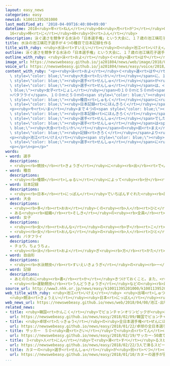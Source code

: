 ```yaml
---
layout: easy_news
categories: easy
newsid: k10011395201000
last_modified_at: '2018-04-09T16:40:00+09:00'
datetime: 2018<ruby>年<rt>ねん</rt></ruby>04<ruby>月<rt>がつ</rt></ruby>09<ruby>日<rt>にち</rt></ruby>
  16<ruby>時<rt>じ</rt></ruby>40<ruby>分<rt>ふん</rt></ruby>
description: 泳ぐ速さを競争する水泳の「日本選手権」という大会に、１７歳の池江璃花子選手が出ました。
title: 水泳の池江璃花子選手が４つの種目で日本記録を作る
title_with_ruby: <ruby>水泳<rt>すいえい</rt></ruby>の<ruby>池江<rt>いけえ</rt></ruby><ruby>璃花子<rt>りかこ</rt></ruby><ruby>選手<rt>せんしゅ</rt></ruby>が４つの<ruby>種目<rt>しゅもく</rt></ruby>で<ruby>日本記録<rt>にほんきろく</rt></ruby>を<ruby>作<rt>つく</rt></ruby>る
outline: 泳ぐ速さを競争する水泳の「日本選手権」という大会に、１７歳の池江璃花子選手が出ました。
outline_with_ruby: <ruby>泳<rt>およ</rt></ruby>ぐ<ruby>速<rt>はや</rt></ruby>さを<ruby>競争<rt>きょうそう</rt></ruby>する<ruby>水泳<rt>すいえい</rt></ruby>の「<ruby>日本選手権<rt>にほんせんしゅけん</rt></ruby>」という<ruby>大会<rt>たいかい</rt></ruby>に、１７<ruby>歳<rt>さい</rt></ruby>の<ruby>池江<rt>いけえ</rt></ruby><ruby>璃花子<rt>りかこ</rt></ruby><ruby>選手<rt>せんしゅ</rt></ruby>が<ruby>出<rt>で</rt></ruby>ました。
image_url: https://newswebeasy.github.io/ja201804/news/web/image/2018/04/08/K10011395201_1804081920_1804081922_01_03.jpg
voice_url: https://newswebeasy.github.io/ja201804/news/easy/voice/2018/04/09/k10011395201000.mp4
content_with_ruby: "<p><ruby>泳<rt>およ</rt></ruby>ぐ<ruby>速<rt>はや</rt></ruby>さを<ruby>競争<rt>きょうそう</rt></ruby>する<ruby>水泳<rt>すいえい</rt></ruby>の「<ruby>日本選手権<rt>にほんせんしゅけん</rt></ruby>」という<span\
  \ style=\"color: blue;\"><ruby>大会<rt>たいかい</rt></ruby></span>に、１７<ruby>歳<rt>さい</rt></ruby>の<ruby>池江<rt>いけえ</rt></ruby><ruby>璃花子<rt>りかこ</rt></ruby><span\
  \ style=\"color: blue;\"><ruby>選手<rt>せんしゅ</rt></ruby></span>が<ruby>出<rt>で</rt></ruby>ました。<ruby>池江<rt>いけえ</rt></ruby><span\
  \ style=\"color: blue;\"><ruby>選手<rt>せんしゅ</rt></ruby></span>は、<span style=\"color:\
  \ blue;\"><ruby>女子<rt>じょし</rt></ruby></span>の１００ｍと５０ｍの<span style=\"color: blue;\"\
  >バタフライ</span>、１００ｍと５０ｍの<span style=\"color: blue;\"><ruby>自由形<rt>じゆうがた</rt></ruby></span>の４つの<span\
  \ style=\"color: blue;\"><ruby>種目<rt>しゅもく</rt></ruby></span>に<ruby>出<rt>で</rt></ruby>て、その<ruby>全部<rt>ぜんぶ</rt></ruby>で<span\
  \ style=\"color: blue;\"><ruby>日本記録<rt>にほんきろく</rt></ruby></span>を<ruby>作<rt>つく</rt></ruby>りました。</p>\n\
  <p><ruby>今<rt>いま</rt></ruby>まで４つの<span style=\"color: blue;\"><ruby>種目<rt>しゅもく</rt></ruby></span>の<span\
  \ style=\"color: blue;\"><ruby>日本記録<rt>にほんきろく</rt></ruby></span>を<ruby>持<rt>も</rt></ruby>っていたのも<ruby>池江<rt>いけえ</rt></ruby><span\
  \ style=\"color: blue;\"><ruby>選手<rt>せんしゅ</rt></ruby></span>でした。<ruby>池江<rt>いけえ</rt></ruby><span\
  \ style=\"color: blue;\"><ruby>選手<rt>せんしゅ</rt></ruby></span>は<span style=\"color:\
  \ blue;\"><ruby>大会<rt>たいかい</rt></ruby></span>の<ruby>前<rt>まえ</rt></ruby>に「<ruby>今<rt>いま</rt></ruby>まででいちばん<ruby>速<rt>はや</rt></ruby>く<ruby>泳<rt>およ</rt></ruby>ぎます」と<ruby>言<rt>い</rt></ruby>って、その<ruby>言葉<rt>ことば</rt></ruby>のとおりに<ruby>自分<rt>じぶん</rt></ruby>の<span\
  \ style=\"color: blue;\"><ruby>記録<rt>きろく</rt></ruby></span>より<ruby>速<rt>はや</rt></ruby>く<ruby>泳<rt>およ</rt></ruby>ぎました。</p>\n\
  <p><ruby>池江<rt>いけえ</rt></ruby><span style=\"color: blue;\"><ruby>選手<rt>せんしゅ</rt></ruby></span>は<ruby>泳<rt>およ</rt></ruby>いだあと「うれしくて<ruby>泣<rt>な</rt></ruby>いてしまいました。<ruby>世界<rt>せかい</rt></ruby>の<span\
  \ style=\"color: blue;\"><ruby>選手<rt>せんしゅ</rt></ruby></span>に<ruby>勝<rt>か</rt></ruby>つためにこれからも<ruby>頑張<rt>がんば</rt></ruby>ります」と<ruby>話<rt>はな</rt></ruby>していました。</p>\n\
  <p></p>\n<p></p>"
words:
- word: 選手
  descriptions:
  - <ruby><rb>競技</rb><rt>きょうぎ</rt></ruby>に<ruby><rb>出</rb><rt>で</rt></ruby>るために<ruby><rb>選</rb><rt>えら</rt></ruby>ばれた<ruby><rb>人</rb><rt>ひと</rt></ruby>。
- word: 種目
  descriptions:
  - <ruby><rb>種類</rb><rt>しゅるい</rt></ruby>によって<ruby><rb>分</rb><rt>わ</rt></ruby>けた<ruby><rb>名前</rb><rt>なまえ</rt></ruby>。
- word: 日本記録
  descriptions:
  - <ruby><rb>日本</rb><rt>にっぽん</rt></ruby>でいちばんすぐれた<ruby><rb>記録</rb><rt>きろく</rt></ruby>。
- word: 大会
  descriptions:
  - <ruby><rb>多</rb><rt>おお</rt></ruby>くの<ruby><rb>人</rb><rt>ひと</rt></ruby>が<ruby><rb>集</rb><rt>あつ</rt></ruby>まる<ruby><rb>会</rb><rt>かい</rt></ruby>。
  - ある<ruby><rb>組織</rb><rt>そしき</rt></ruby>の<ruby><rb>全員</rb><rt>ぜんいん</rt></ruby>が<ruby><rb>集</rb><rt>あつ</rt></ruby>まる<ruby><rb>会</rb><rt>かい</rt></ruby>。
- word: 女子
  descriptions:
  - <ruby><rb>女</rb><rt>おんな</rt></ruby>の<ruby><rb>子</rb><rt>こ</rt></ruby>。
  - <ruby><rb>女</rb><rt>おんな</rt></ruby>の<ruby><rb>人</rb><rt>ひと</rt></ruby>。<ruby><rb>女性</rb><rt>じょせい</rt></ruby>。
- word: バタフライ
  descriptions:
  - チョウ。ちょうちょ。
  - <ruby><rb>泳</rb><rt>およ</rt></ruby>ぎ<ruby><rb>方</rb><rt>かた</rt></ruby>の<ruby><rb>一</rb><rt>ひと</rt></ruby>つ。<ruby><rb>両手</rb><rt>りょうて</rt></ruby>で<ruby><rb>同時</rb><rt>どうじ</rt></ruby>に<ruby><rb>水</rb><rt>みず</rt></ruby>をかき、<ruby><rb>両足</rb><rt>りょうあし</rt></ruby>をそろえて<ruby><rb>水</rb><rt>みず</rt></ruby>をける。
- word: 自由形
  descriptions:
  - <ruby><rb>水泳競技</rb><rt>すいえいきょうぎ</rt></ruby>の<ruby><rb>一</rb><rt>ひと</rt></ruby>つ。<ruby><rb>泳</rb><rt>およ</rt></ruby>ぎ<ruby><rb>方</rb><rt>かた</rt></ruby>は<ruby><rb>自由</rb><rt>じゆう</rt></ruby>だが、ふつうは、クロールで<ruby><rb>泳</rb><rt>およ</rt></ruby>ぐ。
- word: 記録
  descriptions:
  - あとのために<ruby><rb>書</rb><rt>か</rt></ruby>きつけておくこと。また、<ruby><rb>書</rb><rt>か</rt></ruby>きつけたもの。
  - <ruby><rb>運動競技</rb><rt>うんどうきょうぎ</rt></ruby>などの<ruby><rb>最高</rb><rt>さいこう</rt></ruby>の<ruby><rb>成績</rb><rt>せいせき</rt></ruby>。レコード。
source_url: http://www3.nhk.or.jp/news/easy/k10011395201000/k10011395201000.html
web_title_with_ruby: <ruby>池江<rt>いけえ</rt></ruby> <ruby>出場<rt>しゅつじょう</rt></ruby><ruby>全<rt>ぜん</rt></ruby>４<ruby>種目<rt>しゅもく</rt></ruby>で６<ruby>回目<rt>かいめ</rt></ruby>の<ruby>日本新<rt>にほんしん</rt></ruby>
  <ruby>競泳<rt>きょうえい</rt></ruby><ruby>日本<rt>にっぽん</rt></ruby><ruby>選手権<rt>せんしゅけん</rt></ruby>
web_news_url: https://newswebeasy.github.io/news/web/2018/04/08/池江-出場全4種目で6回目の日本新-競泳日本選手権
related_news:
- title: <ruby>韓国<rt>かんこく</rt></ruby>でピョンチャンオリンピックが<ruby>始<rt>はじ</rt></ruby>まる
  url: https://newswebeasy.github.io/news/easy/2018/02/09/韓国でピョンチャンオリンピックが始まる
- title: <ruby>卓球<rt>たっきゅう</rt></ruby>の<ruby>全日本選手権<rt>ぜんにほんせんしゅけん</rt></ruby>で１４<ruby>歳<rt>さい</rt></ruby>の<ruby>張本<rt>はりもと</rt></ruby><ruby>選手<rt>せんしゅ</rt></ruby>が<ruby>優勝<rt>ゆうしょう</rt></ruby>する
  url: https://newswebeasy.github.io/news/easy/2018/01/22/卓球の全日本選手権で14歳の張本選手が優勝する
- title: サッカー　５０<ruby>歳<rt>さい</rt></ruby>で<ruby>点<rt>てん</rt></ruby>を<ruby>入<rt>い</rt></ruby>れた<ruby>三浦<rt>みうら</rt></ruby><ruby>選手<rt>せんしゅ</rt></ruby>がギネス<ruby>世界記録<rt>せかいきろく</rt></ruby>
  url: https://newswebeasy.github.io/news/easy/2018/02/19/サッカー-50歳で点を入れた三浦選手がギネス世界記録
- title: ３<ruby>人<rt>にん</rt></ruby>で<ruby>滑<rt>すべ</rt></ruby>るスピードスケートの<ruby>女子<rt>じょし</rt></ruby><ruby>団体<rt>だんたい</rt></ruby>で<ruby>日本<rt>にっぽん</rt></ruby>が<ruby>金<rt>きん</rt></ruby>メダル
  url: https://newswebeasy.github.io/news/easy/2018/02/22/3人で滑るスピードスケートの女子団体で日本が金メダル
- title: カヌーの<ruby>選手<rt>せんしゅ</rt></ruby>が<ruby>別<rt>べつ</rt></ruby>の<ruby>選手<rt>せんしゅ</rt></ruby>の<ruby>飲<rt>の</rt></ruby>み<ruby>物<rt>もの</rt></ruby>に<ruby>禁止<rt>きんし</rt></ruby>の<ruby>薬<rt>くすり</rt></ruby>を<ruby>入<rt>い</rt></ruby>れる
  url: https://newswebeasy.github.io/news/easy/2018/01/10/カヌーの選手が別の選手の飲み物に禁止の薬を入れる
...
```

